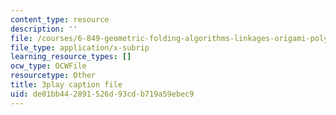 ```yaml
---
content_type: resource
description: ''
file: /courses/6-849-geometric-folding-algorithms-linkages-origami-polyhedra-fall-2012/de01bb442891526d93cdb719a59ebec9_MDcAOTaCXHs.vtt
file_type: application/x-subrip
learning_resource_types: []
ocw_type: OCWFile
resourcetype: Other
title: 3play caption file
uid: de01bb44-2891-526d-93cd-b719a59ebec9
---
```

